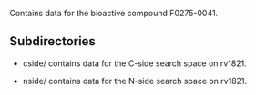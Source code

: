 Contains data for the bioactive compound F0275-0041.

## Subdirectories

- cside/ contains data for the C-side search space on rv1821.

- nside/ contains data for the N-side search space on rv1821.

